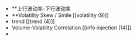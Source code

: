 - **上行波动率-下行波动率
- **Volatility Skew / Smile [[volatility (9)]]
- trend [[trend (4)]]
- Volume-Volatility Correlation [[info injection (14)]]
- 